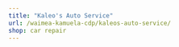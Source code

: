 ```yaml
---
title: "Kaleo's Auto Service"
url: /waimea-kamuela-cdp/kaleos-auto-service/
shop: car repair
---
```

